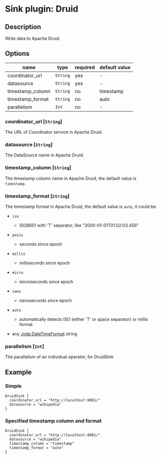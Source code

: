# Sink plugin: Druid

## Description

Write data to Apache Druid.

## Options

| name             | type     | required | default value |
| ---------------- | -------- | -------- | ------------- |
| coordinator_url  | `String` | yes      | -             |
| datasource       | `String` | yes      | -             |
| timestamp_column | `String` | no       | timestamp     |
| timestamp_format | `String` | no       | auto          |
| parallelism      | `Int`    | no       | -             |

### coordinator_url [`String`]

The URL of Coordinator service in Apache Druid.

### datasource [`String`]

The DataSource name in Apache Druid.

### timestamp_column [`String`]

The timestamp column name in Apache Druid, the default value is `timestamp`.

### timestamp_format [`String`]

The timestamp format in Apache Druid, the default value is `auto`, it could be:

- `iso`
  - ISO8601 with 'T' separator, like "2000-01-01T01:02:03.456"

- `posix`
  - seconds since epoch

- `millis`
  - milliseconds since epoch

- `micro`
  - microseconds since epoch

- `nano`
  - nanoseconds since epoch

- `auto`
  - automatically detects ISO (either 'T' or space separator) or millis format

- any [Joda DateTimeFormat](http://joda-time.sourceforge.net/apidocs/org/joda/time/format/DateTimeFormat.html) string

### parallelism [`Int`]

The parallelism of an individual operator, for DruidSink

## Example

### Simple

```hocon
DruidSink {
  coordinator_url = "http://localhost:8081/"
  datasource = "wikipedia"
}
```

### Specified timestamp column and format

```hocon
DruidSink {
  coordinator_url = "http://localhost:8081/"
  datasource = "wikipedia"
  timestamp_column = "timestamp"
  timestamp_format = "auto"
}
```
